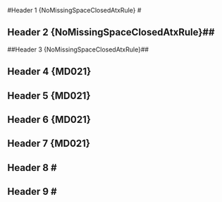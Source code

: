 #Header 1 {NoMissingSpaceClosedAtxRule} #

## Header 2 {NoMissingSpaceClosedAtxRule}##

##Header 3 {NoMissingSpaceClosedAtxRule}##

##  Header 4 {MD021} ##

## Header 5 {MD021}  ##

##  Header 6 {MD021}  ##

##   Header 7 {MD021}   ##

## Header 8 \#

## Header 9  \#
